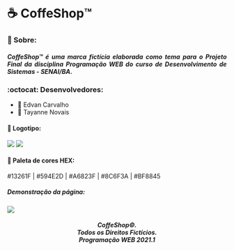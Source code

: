 # :coffee: CoffeShop™️

<div align="left"> 
    <h3>
        💬 Sobre:
    </h3>
    <h5 style="text-align:justify">
        CoffeShop™ é uma marca fictícia elaborada como tema para o Projeto Final da disciplina Programação WEB do curso de Desenvolvimento de Sistemas - SENAI/BA.
    </h5>
    <h3>
        :octocat: Desenvolvedores:
    </h3>
    <ul>
        <li>
            👨 Edvan Carvalho
        </li>
        <li>
            👩 Tayanne Novais
        </li>
    </ul>
    <h4>📛 Logotipo:</h4>
    <img src="https://github.com/tayhsn/coffeshop/blob/main/images/logos/logotipo.png" />
    <img src="https://github.com/tayhsn/coffeshop/blob/main/images/pallete.png" style="width=20%" />
    <h4>🎨 Paleta de cores HEX: </h4> #13261F | #594E2D | #A6823F | #8C6F3A | #BF8845
    <h5>
    Demonstração da página:
	</h5>
    <img src="https://github.com/tayhsn/coffeshop/blob/main/demo.gif" />
    <h5 align="center">
	CoffeShop©. <br>
	Todos os Direitos Fictícios. <br>
	Programação WEB 2021.1
	</h5>

